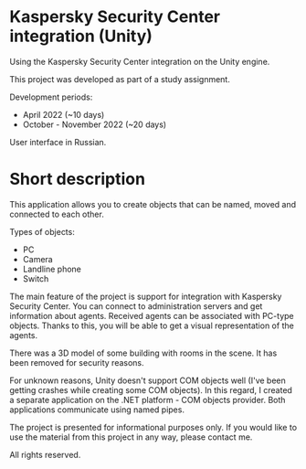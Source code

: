 # Kaspersky Security Center integration (Unity)
Using the Kaspersky Security Center integration on the Unity engine.

This project was developed as part of a study assignment.

Development periods:
+ April 2022 (~10 days)
+ October - November 2022 (~20 days)

User interface in Russian.

# Short description

This application allows you to create objects that can be named, moved and connected to each other.

Types of objects:
+ PC
+ Camera
+ Landline phone
+ Switch

The main feature of the project is support for integration with Kaspersky Security Center. You can connect to administration servers and get information about agents. Received agents can be associated with PC-type objects. Thanks to this, you will be able to get a visual representation of the agents.

There was a 3D model of some building with rooms in the scene. It has been removed for security reasons.

For unknown reasons, Unity doesn't support COM objects well (I've been getting crashes while creating some COM objects). In this regard, I created a separate application on the .NET platform - COM objects provider. Both applications communicate using named pipes.

The project is presented for informational purposes only. If you would like to use the material from this project in any way, please contact me.

All rights reserved.